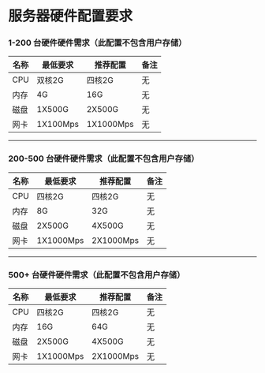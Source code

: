 # 服务器硬件配置要求




### 1-200 台硬件硬件需求（此配置不包含用户存储）





| 名称 | 最低要求 | 推荐配置 | 备注 |
| -- | -- | -- | -- |
| CPU | 双核2G | 四核2G | 无 |
| 内存 | 4G | 16G | 无 |
| 磁盘 | 1X500G | 2X500G | 无 |
| 网卡 | 1X100Mps | 1X1000Mps | 无 |



---







### 200-500 台硬件硬件需求（此配置不包含用户存储）





| 名称 | 最低要求 | 推荐配置 | 备注 |
| -- | -- | -- | -- |
| CPU | 四核2G | 四核2G | 无 |
| 内存 | 8G | 32G | 无 |
| 磁盘 | 2X500G | 4X500G | 无 |
| 网卡 | 1X1000Mps | 2X1000Mps | 无 |

---

### 500+ 台硬件硬件需求（此配置不包含用户存储）





| 名称 | 最低要求 | 推荐配置 | 备注 |
| -- | -- | -- | -- |
| CPU | 四核2G | 四核2G | 无 |
| 内存 | 16G | 64G | 无 |
| 磁盘 | 2X500G | 4X500G | 无 |
| 网卡 | 1X1000Mps | 2X1000Mps | 无 |

